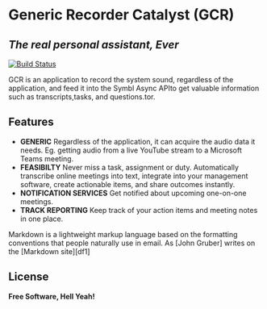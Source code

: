 # Generic Recorder Catalyst (GCR)
## _The real personal assistant, Ever_

[![Build Status](https://travis-ci.org/joemccann/dillinger.svg?branch=master)](https://travis-ci.org/joemccann/dillinger)

GCR is an application to record the system sound, regardless of the application, and feed it into the Symbl Async APIto get valuable information such as transcripts,tasks, and questions.tor.

## Features

- **GENERIC** 
 Regardless of the application, it can acquire the audio data it needs. Eg. getting audio from a live YouTube stream to a Microsoft Teams meeting.
- **FEASIBILTY** 
 Never miss a task, assignment or duty. Automatically transcribe online meetings into text, integrate into your management software, create actionable items, and share outcomes instantly.
- **NOTIFICATION SERVICES** 
 Get notified about upcoming one-on-one meetings.
- **TRACK REPORTING**
 Keep track of your action items and meeting notes in one place.

Markdown is a lightweight markup language based on the formatting conventions
that people naturally use in email.
As [John Gruber] writes on the [Markdown site][df1]

## License



**Free Software, Hell Yeah!**
